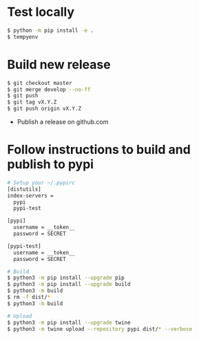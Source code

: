 Test locally
===

```bash
$ python -m pip install -e .
$ tempyenv
```

Build new release
===

```bash
$ git checkout master
$ git merge develop --no-ff
$ git push
$ git tag vX.Y.Z
$ git push origin vX.Y.Z
```

- Publish a release on github.com

Follow instructions to build and publish to pypi
===

```bash
# Setup your ~/.pypirc
[distutils]
index-servers =
  pypi
  pypi-test

[pypi]
  username = __token__
  password = SECRET

[pypi-test]
  username = __token__
  password = SECRET

# Build
$ python3 -m pip install --upgrade pip
$ python3 -m pip install --upgrade build
$ python3 -m build
$ rm -f dist/*
$ python3 -m build

# Upload
$ python3 -m pip install --upgrade twine
$ python3 -m twine upload --repository pypi dist/* --verbose
```
